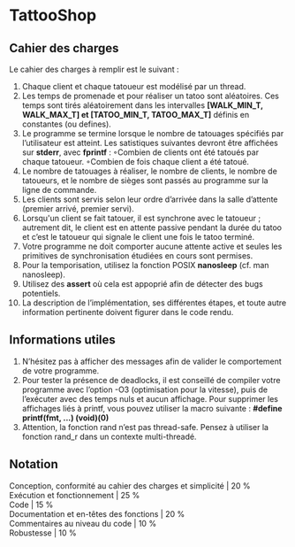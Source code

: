 # TattooShop

Cahier des charges
------------------

Le cahier des charges à remplir est le suivant :
1. Chaque client et chaque tatoueur est modélisé par un thread.
2. Les temps de promenade et pour réaliser un tatoo sont aléatoires. Ces temps sont tirés aléatoirement dans les intervalles **[WALK_MIN_T, WALK_MAX_T] et [TATOO_MIN_T, TATOO_MAX_T]** définis en constantes (ou defines).
3. Le programme se termine lorsque le nombre de tatouages spécifiés par l’utilisateur est atteint. Les satistiques suivantes devront être affichées sur **stderr**, avec **fprintf** :
  ◦Combien de clients ont été tatoués par chaque tatoueur.
  ◦Combien de fois chaque client a été tatoué.
4. Le nombre de tatouages à réaliser, le nombre de clients, le nombre de tatoueurs, et le nombre de sièges sont passés au programme sur la ligne de commande.
5. Les clients sont servis selon leur ordre d’arrivée dans la salle d’attente (premier arrivé, premier servi).
6. Lorsqu'un client se fait tatouer, il est synchrone avec le tatoueur ; autrement dit, le client est en attente passive pendant la durée du tatoo et c’est le tatoueur qui signale le client une fois le tatoo terminé.
7. Votre programme ne doit comporter aucune attente active et seules les primitives de synchronisation étudiées en cours sont permises.
8. Pour la temporisation, utilisez la fonction POSIX **nanosleep** (cf. man nanosleep).
9. Utilisez des **assert** où cela est appoprié afin de détecter des bugs potentiels.
10. La description de l’implémentation, ses différentes étapes, et toute autre information pertinente doivent figurer dans le code rendu.

Informations utiles 
-------------------

1. N’hésitez pas à afficher des messages afin de valider le comportement de votre programme.
2. Pour tester la présence de deadlocks, il est conseillé de compiler votre programme avec l’option -O3  (optimisation pour la vitesse), puis de l’exécuter avec des temps nuls et aucun affichage. Pour supprimer les affichages liés à printf, vous pouvez utiliser la macro suivante :  **#define printf(fmt, ...) (void)(0)**
3. Attention, la fonction rand n’est pas thread-safe. Pensez à utiliser la fonction rand_r dans un contexte multi-threadé.

Notation
--------

Conception, conformité au cahier des charges et simplicité  |  20 %<br/>
Exécution et fonctionnement                                 |  25 %<br/>
Code                                                        |  15 %<br/>
Documentation et en-têtes des fonctions                     |  20 %<br/>
Commentaires au niveau du code                              |  10 %<br/>
Robustesse                                                  |  10 %<br/>

